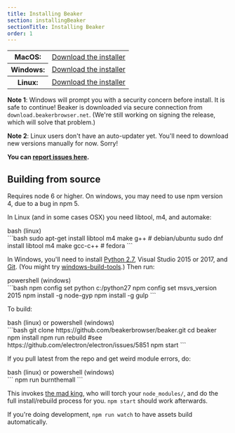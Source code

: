 ```yaml
---
title: Installing Beaker
section: installingBeaker
sectionTitle: Installing Beaker
order: 1
---
```


<table class="install-options basic-table">
  <tr>
    <th>MacOS:</th>
    <td>
      <i class="fa fa-apple"></i>
      <a href="https://github.com/beakerbrowser/beaker/releases/download/0.7.10/beaker-browser-0.7.10.dmg">Download the installer</a>
    </td>
  </tr>
  <tr>
    <th>Windows:</th>
    <td>
      <i class="fa fa-windows"></i>
      <a href="https://github.com/beakerbrowser/beaker/releases/download/0.7.10/beaker-browser-setup-0.7.10.exe">Download the installer</a>
    </td>
  </tr>
  <tr>
    <th>Linux:</th>
    <td>
      <i class="fa fa-linux"></i>
      <a href="https://github.com/beakerbrowser/beaker/releases/download/0.7.10/beaker-browser-0.7.10-x86_64.AppImage">Download the installer</a>
    </td>
  </tr>
</table>

**Note 1**: Windows will prompt you with a security concern before install. It is safe to continue! Beaker is downloaded via secure connection from <code>download.beakerbrowser.net</code>. (We're still working on signing the release, which will solve that problem.)

**Note 2**: Linux users don't have an auto-updater yet. You'll need to download new versions manually for now. Sorry!

**You can [report issues here](https://github.com/beakerbrowser/beaker/issues).**

## Building from source

Requires node 6 or higher. On windows, you may need to use npm version 4, due to a bug in npm 5.

In Linux (and in some cases OSX) you need libtool, m4, and automake:

<figcaption class="code">bash (linux)</figcaption>
```bash
sudo apt-get install libtool m4 make g++  # debian/ubuntu
sudo dnf install libtool m4 make gcc-c++  # fedora
```

In Windows, you'll need to install [Python 2.7](https://www.python.org/downloads/release/python-2711/), Visual Studio 2015 or 2017, and [Git](https://git-scm.com/download/win). (You might try [windows-build-tools](https://www.npmjs.com/package/windows-build-tools).) Then run:

<figcaption class="code">powershell (windows)</figcaption>
```bash
npm config set python c:/python27
npm config set msvs_version 2015
npm install -g node-gyp
npm install -g gulp
```

To build:

<figcaption class="code">bash (linux) or powershell (windows)</figcaption>
```bash
git clone https://github.com/beakerbrowser/beaker.git
cd beaker
npm install
npm run rebuild #see https://github.com/electron/electron/issues/5851
npm start
```

If you pull latest from the repo and get weird module errors, do:

<figcaption class="code">bash (linux) or powershell (windows)</figcaption>
```
npm run burnthemall
```

This invokes [the mad king](http://nerdist.com/wp-content/uploads/2016/05/the-mad-king-game-of-thrones.jpg), who will torch your `node_modules/`, and do the full install/rebuild process for you.
`npm start` should work afterwards.

If you're doing development, `npm run watch` to have assets build automatically.

